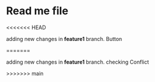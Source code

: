 # Read me file
<<<<<<< HEAD
<p>adding new changes in <b>feature1</b> branch. Button </p>
=======
<p>adding new changes in <b>feature1</b> branch. checking Conflict </p>
>>>>>>> main
